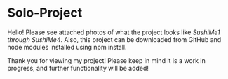# Solo-Project
Hello! Please see attached photos of what the project looks like *SushiMe1 through SushiMe4*. Also, this project can be downloaded from GitHub and node modules installed using npm install.

Thank you for viewing my project! Please keep in mind it is a work in progress, and further functionality will be added!
